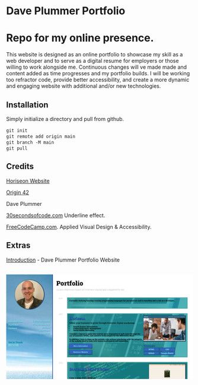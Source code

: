# Dave Plummer Portfolio
# Repo for my online presence.

This website is designed as an online portfolio to showcase my skill as a web developer and to serve as a digital resume for employers or those willing to work alongside me. Continuous changes will ve made made and content added as time progresses and my portfolio builds. 
I will be working too refractor code, provide better accessibility, and create a more dynamic and engaging website with additional and/or new technologies.

## Installation
Simply initialize a directory and pull from github. 
```
git init
git remote add origin main
git branch -M main
git pull
```

## Credits
[Horiseon Website](https://origin-42.github.io/Horiseon-Digital-Marketing/)

[Origin 42](https://github.com/origin-42)

Dave Plummer

[30secondsofcode.com](https://www.30secondsofcode.org/css/s/hover-underline-animation) Underline effect. 

[FreeCodeCamp.com](https://www.freecodecamp.org/learn). Applied Visual Design & Accessibility.

## Extras

[Introduction](https://origin-42.github.io/Dave-Plummer-Portfolio/) - Dave Plummer Portfolio Website

![]()
[![snippet](./assets/images/Screenshot%202022-02-19%20205804.png)](https://origin-42.github.io/Dave-Plummer-Portfolio/)
